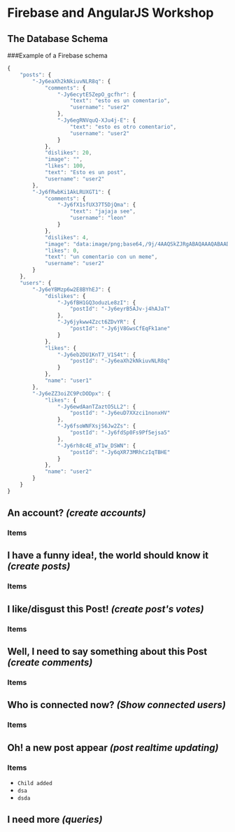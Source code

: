Firebase and AngularJS Workshop
===========================

The Database Schema
--------------------------

###Example of a Firebase schema
```javascript
{
    "posts": {
        "-Jy6eaXh2kNkiuvNLR8q": {
            "comments": {
                "-Jy6ecytE5ZepO_gcfhr": {
                    "text": "esto es un comentario",
                    "username": "user2"
                },
                "-Jy6egRNVquQ-XJu4j-E": {
                    "text": "esto es otro comentario",
                    "username": "user2"
                }
            },
            "dislikes": 20,
            "image": "",
            "likes": 100,
            "text": "Esto es un post",
            "username": "user2"
        },
        "-Jy6fRwbKi1AkLRUXGT1": {
            "comments": {
                "-Jy6fX1sfUX37T5DjQma": {
                    "text": "jajaja see",
                    "username": "leon"
                }
            },
            "dislikes": 4,
            "image": "data:image/png;base64,/9j/4AAQSkZJRgABAQAAAQABAAD/2wBDAAgGBgcGBQgHBwcJCQgKD…p7d4CQcnBx06fX0rWt/ls4NvHC0upqPticfeC59+KpaOxF7mEHYDHy/nRTpUXzW4HWirA//9k=",
            "likes": 0,
            "text": "un comentario con un meme",
            "username": "user2"
        }
    },
    "users": {
        "-Jy6eYBMzp6w2E8BYhEJ": {
            "dislikes": {
                "-Jy6fBH1GQ3oduzLe8zI": {
                    "postId": "-Jy6eyrB5AJv-j4hAJaT"
                },
                "-Jy6jykww4Zzct6ZDvYR": {
                    "postId": "-Jy6jV8GwsCfEqFk1ane"
                }
            },
            "likes": {
                "-Jy6eb2DU1KnT7_V1S4t": {
                    "postId": "-Jy6eaXh2kNkiuvNLR8q"
                }
            },
            "name": "user1"
        },
        "-Jy6eZZ3oiZC9PcDODpx": {
            "likes": {
                "-Jy6ewdAanTZaztO5LL2": {
                    "postId": "-Jy6euD7XXzci1nonxHV"
                },
                "-Jy6fsoWNFXsjS6Jw2Zs": {
                    "postId": "-Jy6fdSp0Fs9Pf5ejsa5"
                },
                "-Jy6rh8c4E_aT1w_DSWN": {
                    "postId": "-Jy6qXR73MRhCzIqTBHE"
                }
            },
            "name": "user2"
        }
    }
}
```

An account? *(create accounts)*
--------------
### Items


I have a funny idea!, the world should know it *(create posts)*
------------------------------------------------------
### Items



I like/disgust this Post! *(create post's votes)*
---------------------------
### Items

Well, I need to say something about this Post *(create comments)*
------------------------------------------------------
### Items

Who is connected now? *(Show connected users)*
----------------------------
### Items

Oh! a new post appear *(post realtime updating)*
---------------------------
### Items
- `Child added`
- `dsa`
- `dsda`

I need more *(queries)*
-------------------
